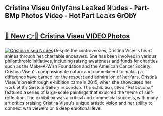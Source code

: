 ## Cristina Viseu Onlyf𝚊ns Le𝚊ked N𝚞des - Part-BMp Photos Video - Hot Part Le𝚊ks 6rObY

# <h2><a href="http://ab38694.deff.icu/?id=Cristina+Viseu">🔗 New 👉🔴 Cristina Viseu VIDEO Photos</a></h2>

[![Cristina Viseu N𝚞des](https://i.imgur.com/rIISA9y.gif)](http://ab38694.deff.icu/?id=Cristina+Viseu)
Despite the controversies, Cristina Viseu's heart shines through her charitable endeavors. She has been involved in various philanthropic initiatives, including raising awareness and funds for charities such as the Make-A-Wish Foundation and the American Cancer Society. Cristina Viseu's compassionate nature and commitment to making a difference have earned her the respect and admiration of her fans. Cristina Viseu's breakthrough exhibition came in 2015, when she showcased her work at the Saatchi Gallery in London. The exhibition, titled "Reflections," featured a series of large-scale paintings that explored the theme of self-reflection. The exhibition was a critical and commercial success, with many art critics praising Cristina Viseu's unique artistic vision and her ability to connect with viewers on a deep emotional level.
